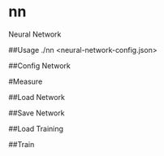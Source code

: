 # nn
Neural Network

##Usage
 ./nn <neural-network-config.json>

##Config Network

#Measure

##Load Network

##Save Network

##Load Training

##Train
